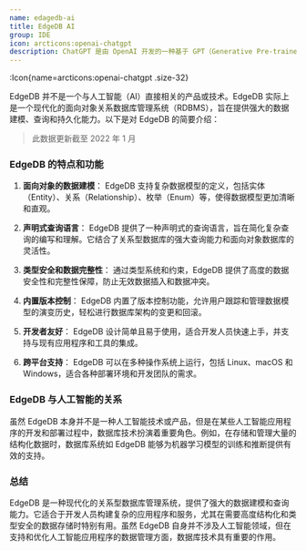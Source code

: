 ```yaml
---
name: edagedb-ai
title: EdgeDB AI
group: IDE
icon: arcticons:openai-chatgpt
description: ChatGPT 是由 OpenAI 开发的一种基于 GPT（Generative Pre-trained Transformer）架构的自然语言处理模型。它通过大量的文本数据进行预训练，并能够生成类似人类的文本响应。
---
```


:Icon{name=arcticons:openai-chatgpt .size-32}

EdgeDB 并不是一个与人工智能（AI）直接相关的产品或技术。EdgeDB 实际上是一个现代化的面向对象关系数据库管理系统（RDBMS），旨在提供强大的数据建模、查询和持久化能力。以下是对 EdgeDB 的简要介绍：

> 此数据更新截至 2022 年 1 月

### EdgeDB 的特点和功能

1. **面向对象的数据建模**：
   EdgeDB 支持复杂数据模型的定义，包括实体（Entity）、关系（Relationship）、枚举（Enum）等，使得数据模型更加清晰和直观。

2. **声明式查询语言**：
   EdgeDB 提供了一种声明式的查询语言，旨在简化复杂查询的编写和理解。它结合了关系型数据库的强大查询能力和面向对象数据库的灵活性。

3. **类型安全和数据完整性**：
   通过类型系统和约束，EdgeDB 提供了高度的数据安全性和完整性保障，防止无效数据插入和数据冲突。

4. **内置版本控制**：
   EdgeDB 内置了版本控制功能，允许用户跟踪和管理数据模型的演变历史，轻松进行数据库架构的变更和回滚。

5. **开发者友好**：
   EdgeDB 设计简单且易于使用，适合开发人员快速上手，并支持与现有应用程序和工具的集成。

6. **跨平台支持**：
   EdgeDB 可以在多种操作系统上运行，包括 Linux、macOS 和 Windows，适合各种部署环境和开发团队的需求。

### EdgeDB 与人工智能的关系

虽然 EdgeDB 本身并不是一种人工智能技术或产品，但是在某些人工智能应用程序的开发和部署过程中，数据库技术扮演着重要角色。例如，在存储和管理大量的结构化数据时，数据库系统如 EdgeDB 能够为机器学习模型的训练和推断提供有效的支持。

### 总结

EdgeDB 是一种现代化的关系型数据库管理系统，提供了强大的数据建模和查询能力。它适合于开发人员构建复杂的应用程序和服务，尤其在需要高度结构化和类型安全的数据存储时特别有用。虽然 EdgeDB 自身并不涉及人工智能领域，但在支持和优化人工智能应用程序的数据管理方面，数据库技术具有重要的作用。
